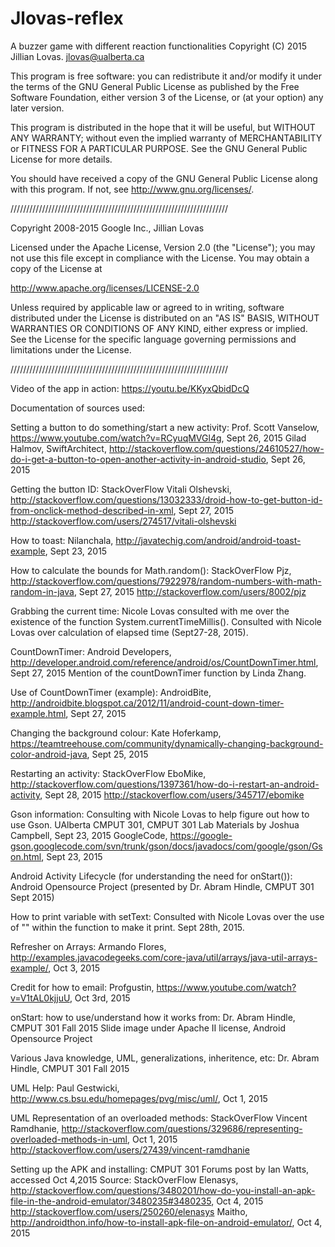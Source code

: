 # Jlovas-reflex
 A buzzer game with different reaction functionalities
 Copyright (C) 2015  Jillian Lovas. jlovas@ualberta.ca

 This program is free software: you can redistribute it and/or modify
 it under the terms of the GNU General Public License as published by
 the Free Software Foundation, either version 3 of the License, or
 (at your option) any later version.

 This program is distributed in the hope that it will be useful,
 but WITHOUT ANY WARRANTY; without even the implied warranty of
 MERCHANTABILITY or FITNESS FOR A PARTICULAR PURPOSE.  See the
 GNU General Public License for more details.

 You should have received a copy of the GNU General Public License
 along with this program.  If not, see <http://www.gnu.org/licenses/>.

/////////////////////////////////////////////////////////////////////

Copyright 2008-2015 Google Inc., Jillian Lovas

Licensed under the Apache License, Version 2.0 (the "License");
you may not use this file except in compliance with the License.
You may obtain a copy of the License at

http://www.apache.org/licenses/LICENSE-2.0

Unless required by applicable law or agreed to in writing, software
distributed under the License is distributed on an "AS IS" BASIS,
WITHOUT WARRANTIES OR CONDITIONS OF ANY KIND, either express or implied.
See the License for the specific language governing permissions and
limitations under the License.

/////////////////////////////////////////////////////////////////////

Video of the app in action:
https://youtu.be/KKyxQbidDcQ

 
Documentation of sources used:

Setting a button to do something/start a new activity:
Prof. Scott Vanselow, https://www.youtube.com/watch?v=RCyuqMVGl4g, Sept 26, 2015
Gilad Halmov, SwiftArchitect, http://stackoverflow.com/questions/24610527/how-do-i-get-a-button-to-open-another-activity-in-android-studio, Sept 26, 2015

Getting the button ID:
StackOverFlow
Vitali Olshevski, http://stackoverflow.com/questions/13032333/droid-how-to-get-button-id-from-onclick-method-described-in-xml, Sept 27, 2015
http://stackoverflow.com/users/274517/vitali-olshevski

How to toast:
Nilanchala, http://javatechig.com/android/android-toast-example, Sept 23, 2015

How to calculate the bounds for Math.random():
StackOverFlow
Pjz, http://stackoverflow.com/questions/7922978/random-numbers-with-math-random-in-java, Sept 27, 2015
http://stackoverflow.com/users/8002/pjz

Grabbing the current time:
Nicole Lovas consulted with me over the existence of the function System.currentTimeMillis(). Consulted with Nicole Lovas over calculation of elapsed time (Sept27-28, 2015).

CountDownTimer:
Android Developers, http://developer.android.com/reference/android/os/CountDownTimer.html, Sept 27, 2015
Mention of the countDownTimer function by Linda Zhang.

Use of CountDownTimer (example):
AndroidBite, http://androidbite.blogspot.ca/2012/11/android-count-down-timer-example.html, Sept 27, 2015

Changing the background colour:
Kate Hoferkamp, https://teamtreehouse.com/community/dynamically-changing-background-color-android-java, Sept 25, 2015

Restarting an activity:
StackOverFlow
EboMike, http://stackoverflow.com/questions/1397361/how-do-i-restart-an-android-activity, Sept 28, 2015
http://stackoverflow.com/users/345717/ebomike

Gson information:
Consulting with Nicole Lovas to help figure out how to use Gson.
UAlberta CMPUT 301, CMPUT 301 Lab Materials by Joshua Campbell, Sept 23, 2015
GoogleCode, https://google-gson.googlecode.com/svn/trunk/gson/docs/javadocs/com/google/gson/Gson.html, Sept 23, 2015

Android Activity Lifecycle (for understanding the need for onStart()):
Android Opensource Project (presented by Dr. Abram Hindle, CMPUT 301 Sept 2015)

How to print variable with setText:
Consulted with Nicole Lovas over the use of "" within the function to make it print. Sept 28th, 2015.

Refresher on Arrays:
Armando Flores, http://examples.javacodegeeks.com/core-java/util/arrays/java-util-arrays-example/, Oct 3, 2015

Credit for how to email:
Profgustin, https://www.youtube.com/watch?v=V1tAL0kjjuU, Oct 3rd, 2015

onStart: how to use/understand how it works from:
Dr. Abram Hindle, CMPUT 301 Fall 2015 Slide image under Apache II license, Android Opensource Project

Various Java knowledge, UML, generalizations, inheritence, etc:
Dr. Abram Hindle, CMPUT 301 Fall 2015

UML Help:
Paul Gestwicki, http://www.cs.bsu.edu/homepages/pvg/misc/uml/, Oct 1, 2015

UML Representation of an overloaded methods:
StackOverFlow
Vincent Ramdhanie, http://stackoverflow.com/questions/329686/representing-overloaded-methods-in-uml, Oct 1, 2015
http://stackoverflow.com/users/27439/vincent-ramdhanie

Setting up the APK and installing:
CMPUT 301 Forums post by Ian Watts, accessed Oct 4,2015
Source: StackOverFlow
Elenasys, http://stackoverflow.com/questions/3480201/how-do-you-install-an-apk-file-in-the-android-emulator/3480235#3480235, Oct 4, 2015
http://stackoverflow.com/users/250260/elenasys
Maitho, http://androidthon.info/how-to-install-apk-file-on-android-emulator/, Oct 4, 2015